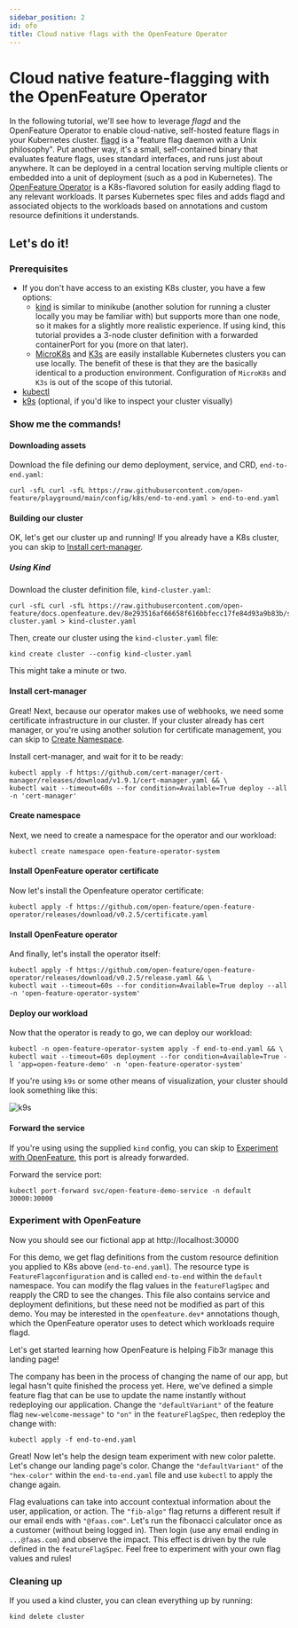 ```yaml
---
sidebar_position: 2
id: ofo
title: Cloud native flags with the OpenFeature Operator
---
```


# Cloud native feature-flagging with the OpenFeature Operator

In the following tutorial, we'll see how to leverage _flagd_ and the OpenFeature Operator to enable cloud-native, self-hosted feature flags in your Kubernetes cluster. [flagd](https://github.com/open-feature/flagd) is a "feature flag daemon with a Unix philosophy". Put another way, it's a small, self-contained binary that evaluates feature flags, uses standard interfaces, and runs just about anywhere. It can be deployed in a central location serving multiple clients or embedded into a unit of deployment (such as a pod in Kubernetes). The [OpenFeature Operator](https://github.com/open-feature/open-feature-operator) is a K8s-flavored solution for easily adding flagd to any relevant workloads. It parses Kubernetes spec files and adds flagd and associated objects to the workloads based on annotations and custom resource definitions it understands.

## Let's do it!

### Prerequisites

- If you don't have access to an existing K8s cluster, you have a few options:
  - [kind](https://kind.sigs.k8s.io/docs/user/quick-start/#installation) is similar to minikube (another solution for running a cluster locally you may be familiar with) but supports more than one node, so it makes for a slightly more realistic experience. If using kind, this tutorial provides a 3-node cluster definition with a forwarded containerPort for you (more on that later).
  - [MicroK8s](https://microk8s.io/) and [K3s](https://k3s.io/) are easily installable Kubernetes clusters you can use locally. The benefit of these is that they are the basically identical to a production environment. Configuration of `MicroK8s` and `K3s` is out of the scope of this tutorial.
- [kubectl](https://kubernetes.io/docs/tasks/tools/)
- [k9s](https://k9scli.io/) (optional, if you'd like to inspect your cluster visually)

### Show me the commands!

#### Downloading assets

Download the file defining our demo deployment, service, and CRD, `end-to-end.yaml`:
```shell
curl -sfL curl -sfL https://raw.githubusercontent.com/open-feature/playground/main/config/k8s/end-to-end.yaml > end-to-end.yaml
```

#### Building our cluster

OK, let's get our cluster up and running! If you already have a K8s cluster, you can skip to [Install cert-manager](#install-cert-manager).

##### Using Kind

Download the cluster definition file, `kind-cluster.yaml`:
<!-- TODO: update this before merge to point to asset in main -->
```shell
curl -sfL curl -sfL https://raw.githubusercontent.com/open-feature/docs.openfeature.dev/8e293516af66658f616bbfecc17fe84d93a9b83b/static/samples/kind-cluster.yaml > kind-cluster.yaml
```

Then, create our cluster using the `kind-cluster.yaml` file:
```shell
kind create cluster --config kind-cluster.yaml
```
This might take a minute or two.

#### Install cert-manager

Great! Next, because our operator makes use of webhooks, we need some certificate infrastructure in our cluster.
If your cluster already has cert manager, or you're using another solution for certificate management, you can skip to [Create Namespace](#create-namespace).

Install cert-manager, and wait for it to be ready: 
```shell
kubectl apply -f https://github.com/cert-manager/cert-manager/releases/download/v1.9.1/cert-manager.yaml && \
kubectl wait --timeout=60s --for condition=Available=True deploy --all -n 'cert-manager'
```

#### Create namespace

Next, we need to create a namespace for the operator and our workload: 
```shell
kubectl create namespace open-feature-operator-system
```

#### Install OpenFeature operator certificate

Now let's install the Openfeature operator certificate: 
```shell
kubectl apply -f https://github.com/open-feature/open-feature-operator/releases/download/v0.2.5/certificate.yaml
```

#### Install OpenFeature operator

And finally, let's install the operator itself:
```shell
kubectl apply -f https://github.com/open-feature/open-feature-operator/releases/download/v0.2.5/release.yaml && \
kubectl wait --timeout=60s --for condition=Available=True deploy --all -n 'open-feature-operator-system'
```

#### Deploy our workload

Now that the operator is ready to go, we can deploy our workload:

```shell
kubectl -n open-feature-operator-system apply -f end-to-end.yaml && \
kubectl wait --timeout=60s deployment --for condition=Available=True -l 'app=open-feature-demo' -n 'open-feature-operator-system'
```

If you're using `k9s` or some other means of visualization, your cluster should look something like this:

![k9s](@site/static/img/tutorials/k9s.png)

#### Forward the service

If you're using using the supplied `kind` config, you can skip to [Experiment with OpenFeature](#experiment-with-openfeature), this port is already forwarded.

Forward the service port:
```shell
kubectl port-forward svc/open-feature-demo-service -n default 30000:30000
```

### Experiment with OpenFeature

Now you should see our fictional app at http://localhost:30000

For this demo, we get flag definitions from the custom resource definition you applied to K8s above (`end-to-end.yaml`). The resource type is `FeatureFlagconfiguration` and is called `end-to-end` within the `default` namespace.
You can modify the flag values in the `featureFlagSpec` and reapply the CRD to see the changes.
This file also contains service and deployment definitions, but these need not be modified as part of this demo.
You may be interested in the `openfeature.dev*` annotations though, which the OpenFeature operator uses to detect which workloads require flagd.

Let's get started learning how OpenFeature is helping Fib3r manage this landing page!

The company has been in the process of changing the name of our app, but legal hasn't quite finished the process yet.
Here, we've defined a simple feature flag that can be use to update the name instantly without redeploying our application.
Change the `"defaultVariant"` of the feature flag `new-welcome-message"` to `"on"` in the `featureFlagSpec`, then redeploy the change with:

```shell
kubectl apply -f end-to-end.yaml
```

Great! Now let's help the design team experiment with new color palette. Let's change our landing page's color.
Change the `"defaultVariant"` of the `"hex-color"` within the `end-to-end.yaml` file and use `kubectl` to apply the change again.

Flag evaluations can take into account contextual information about the user, application, or action. The `"fib-algo"` flag returns a different result if our email ends with `"@faas.com"`. Let's run the fibonacci calculator once as a customer (without being logged in). Then login (use any email ending in `...@faas.com`) and observe the impact. This effect is driven by the rule defined in the `featureFlagSpec`. Feel free to experiment with your own flag values and rules!

### Cleaning up

If you used a kind cluster, you can clean everything up by running:
```shell
kind delete cluster
```